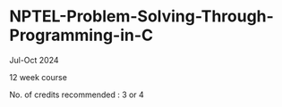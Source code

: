 # NPTEL-Problem-Solving-Through-Programming-in-C



Jul-Oct 2024  



12 week course



No. of credits recommended :  3 or 4
